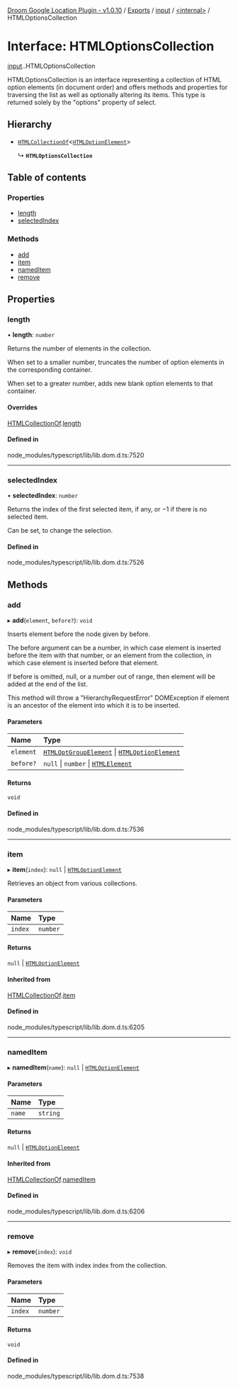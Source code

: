 [Droom Google Location Plugin - v1.0.10](../README.md) / [Exports](../modules.md) / [input](../modules/input.md) / [<internal\>](../modules/input._internal_.md) / HTMLOptionsCollection

# Interface: HTMLOptionsCollection

[input](../modules/input.md).[<internal>](../modules/input._internal_.md).HTMLOptionsCollection

HTMLOptionsCollection is an interface representing a collection of HTML option elements (in document order) and offers methods and properties for traversing the list as well as optionally altering its items. This type is returned solely by the "options" property of select.

## Hierarchy

- [`HTMLCollectionOf`](input._internal_.HTMLCollectionOf.md)<[`HTMLOptionElement`](../modules/input._internal_.md#htmloptionelement)\>

  ↳ **`HTMLOptionsCollection`**

## Table of contents

### Properties

- [length](input._internal_.HTMLOptionsCollection.md#length)
- [selectedIndex](input._internal_.HTMLOptionsCollection.md#selectedindex)

### Methods

- [add](input._internal_.HTMLOptionsCollection.md#add)
- [item](input._internal_.HTMLOptionsCollection.md#item)
- [namedItem](input._internal_.HTMLOptionsCollection.md#nameditem)
- [remove](input._internal_.HTMLOptionsCollection.md#remove)

## Properties

### length

• **length**: `number`

Returns the number of elements in the collection.

When set to a smaller number, truncates the number of option elements in the corresponding container.

When set to a greater number, adds new blank option elements to that container.

#### Overrides

[HTMLCollectionOf](input._internal_.HTMLCollectionOf.md).[length](input._internal_.HTMLCollectionOf.md#length)

#### Defined in

node_modules/typescript/lib/lib.dom.d.ts:7520

___

### selectedIndex

• **selectedIndex**: `number`

Returns the index of the first selected item, if any, or −1 if there is no selected item.

Can be set, to change the selection.

#### Defined in

node_modules/typescript/lib/lib.dom.d.ts:7526

## Methods

### add

▸ **add**(`element`, `before?`): `void`

Inserts element before the node given by before.

The before argument can be a number, in which case element is inserted before the item with that number, or an element from the collection, in which case element is inserted before that element.

If before is omitted, null, or a number out of range, then element will be added at the end of the list.

This method will throw a "HierarchyRequestError" DOMException if element is an ancestor of the element into which it is to be inserted.

#### Parameters

| Name | Type |
| :------ | :------ |
| `element` | [`HTMLOptGroupElement`](../modules/input._internal_.md#htmloptgroupelement) \| [`HTMLOptionElement`](../modules/input._internal_.md#htmloptionelement) |
| `before?` | ``null`` \| `number` \| [`HTMLElement`](../modules/input._internal_.md#htmlelement) |

#### Returns

`void`

#### Defined in

node_modules/typescript/lib/lib.dom.d.ts:7536

___

### item

▸ **item**(`index`): ``null`` \| [`HTMLOptionElement`](../modules/input._internal_.md#htmloptionelement)

Retrieves an object from various collections.

#### Parameters

| Name | Type |
| :------ | :------ |
| `index` | `number` |

#### Returns

``null`` \| [`HTMLOptionElement`](../modules/input._internal_.md#htmloptionelement)

#### Inherited from

[HTMLCollectionOf](input._internal_.HTMLCollectionOf.md).[item](input._internal_.HTMLCollectionOf.md#item)

#### Defined in

node_modules/typescript/lib/lib.dom.d.ts:6205

___

### namedItem

▸ **namedItem**(`name`): ``null`` \| [`HTMLOptionElement`](../modules/input._internal_.md#htmloptionelement)

#### Parameters

| Name | Type |
| :------ | :------ |
| `name` | `string` |

#### Returns

``null`` \| [`HTMLOptionElement`](../modules/input._internal_.md#htmloptionelement)

#### Inherited from

[HTMLCollectionOf](input._internal_.HTMLCollectionOf.md).[namedItem](input._internal_.HTMLCollectionOf.md#nameditem)

#### Defined in

node_modules/typescript/lib/lib.dom.d.ts:6206

___

### remove

▸ **remove**(`index`): `void`

Removes the item with index index from the collection.

#### Parameters

| Name | Type |
| :------ | :------ |
| `index` | `number` |

#### Returns

`void`

#### Defined in

node_modules/typescript/lib/lib.dom.d.ts:7538
